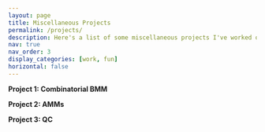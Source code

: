 ```yaml
---
layout: page
title: Miscellaneous Projects
permalink: /projects/
description: Here's a list of some miscellaneous projects I've worked on in college. 
nav: true
nav_order: 3
display_categories: [work, fun]
horizontal: false
---
```


<b> Project 1: Combinatorial BMM </b>

<b> Project 2: AMMs</b>

<div>
<b> Project 3: QC</b>
</div>


